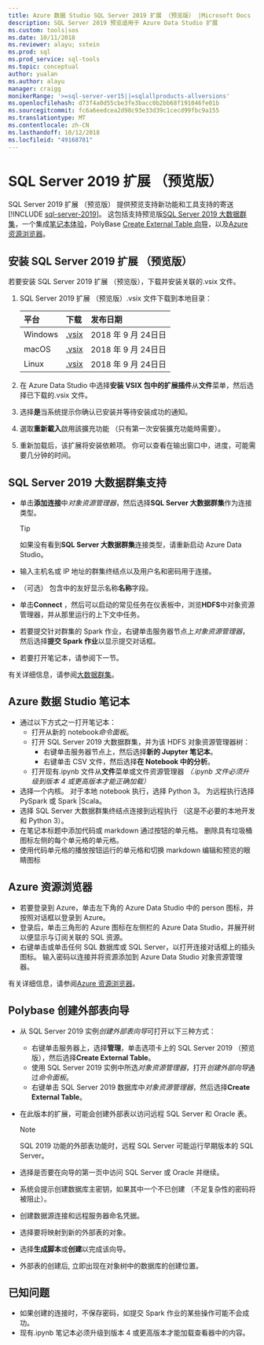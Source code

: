 ```yaml
---
title: Azure 数据 Studio SQL Server 2019 扩展 （预览版） |Microsoft Docs
description: SQL Server 2019 预览适用于 Azure Data Studio 扩展
ms.custom: tools|sos
ms.date: 10/11/2018
ms.reviewer: alayu; sstein
ms.prod: sql
ms.prod_service: sql-tools
ms.topic: conceptual
author: yualan
ms.author: alayu
manager: craigg
monikerRange: '>=sql-server-ver15||=sqlallproducts-allversions'
ms.openlocfilehash: d73f4a0d55cbe3fe3bacc0b2bb68f191046fe01b
ms.sourcegitcommit: fc6a6eedcea2d98c93e33d39c1cecd99fbc9a155
ms.translationtype: MT
ms.contentlocale: zh-CN
ms.lasthandoff: 10/12/2018
ms.locfileid: "49168781"
---
```

# <a name="sql-server-2019-extension-preview"></a>SQL Server 2019 扩展 （预览版）

SQL Server 2019 扩展 （预览版） 提供预览支持新功能和工具支持的寄送[!INCLUDE [sql-server-2019](..\includes\sssqlv15-md.md)]。 这包括支持预览版[SQL Server 2019 大数据群集](../big-data-cluster/big-data-cluster-overview.md)，一个集成[笔记本体验](../big-data-cluster/notebooks-guidance.md)，PolyBase [Create External Table 向导](../relational-databases/polybase/data-virtualization.md?toc=%2fsql%2fbig-data-cluster%2ftoc.json)，以及[Azure 资源浏览器](azure-resource-explorer.md)。

## <a name="install-the-sql-server-2019-extension-preview"></a>安装 SQL Server 2019 扩展 （预览版）

若要安装 SQL Server 2019 扩展 （预览版），下载并安装关联的.vsix 文件。

1. SQL Server 2019 扩展 （预览版）.vsix 文件下载到本地目录：

   |平台|下载|发布日期|
   |:---|:---|:---|
   |Windows|[.vsix](https://go.microsoft.com/fwlink/?linkid=2024911)|2018 年 9 月 24日日|
   |macOS|[.vsix](https://go.microsoft.com/fwlink/?linkid=2024587)|2018 年 9 月 24日日 |
   |Linux|[.vsix](https://go.microsoft.com/fwlink/?linkid=2024841)|2018 年 9 月 24日日 |

1. 在 Azure Data Studio 中选择**安装 VSIX 包中的扩展插件**从**文件**菜单，然后选择已下载的.vsix 文件。

1. 选择**是**当系统提示你确认已安装并等待安装成功的通知。

1. 選取**重新載入**啟用該擴充功能 （只有第一次安裝擴充功能時需要）。

1. 重新加载后，该扩展将安装依赖项。 你可以查看在输出窗口中，进度，可能需要几分钟的时间。

##  <a name="sql-server-2019-big-data-cluster-support"></a>SQL Server 2019 大数据群集支持

* 单击**添加连接**中*对象资源管理器*，然后选择**SQL Server 大数据群集**作为连接类型。

   > [!TIP]
   > 如果没有看到**SQL Server 大数据群集**连接类型，请重新启动 Azure Data Studio。

* 输入主机名或 IP 地址的群集终结点以及用户名和密码用于连接。
* （可选） 包含中的友好显示名称**名称**字段。
* 单击**Connect** ，然后可以启动的常见任务在仪表板中，浏览**HDFS**中对象资源管理器，并从那里运行的上下文中任务。
* 若要提交针对群集的 Spark 作业，右键单击服务器节点上*对象资源管理器*，然后选择**提交 Spark 作业**以显示提交对话框。
* 若要打开笔记本，请参阅下一节。

有关详细信息，请参阅[大数据群集](../big-data-cluster/big-data-cluster-overview.md)。


## <a name="azure-data-studio-notebooks"></a>Azure 数据 Studio 笔记本

* 通过以下方式之一打开笔记本：
  * 打开从新的 notebook*命令面板*。
  * 打开 SQL Server 2019 大数据群集，并为该 HDFS 对象资源管理器树：
    * 右键单击服务器节点上，然后选择**新的 Jupyter 笔记本**。
    * 右键单击 CSV 文件，然后选择**在 Notebook 中的分析**。
  * 打开现有.ipynb 文件从**文件**菜单或文件资源管理器 *（.ipynb 文件必须升级到版本 4 或更高版本才能正确加载）*
* 选择一个内核。 对于本地 notebook 执行，选择 Python 3。 为远程执行选择 PySpark 或 Spark |Scala。
* 选择 SQL Server 大数据群集终结点连接到远程执行 （这是不必要的本地开发和 Python 3）。
* 在笔记本标题中添加代码或 markdown 通过按钮的单元格。 删除具有垃圾桶图标左侧的每个单元格的单元格。
* 使用代码单元格的播放按钮运行的单元格和切换 markdown 编辑和预览的眼睛图标


## <a name="azure-resource-explorer"></a>Azure 资源浏览器

* 若要登录到 Azure，单击左下角的 Azure Data Studio 中的 person 图标，并按照对话框以登录到 Azure。
* 登录后，单击三角形的 Azure 图标在左侧栏的 Azure Data Studio，并展开树以便显示与订阅关联的 SQL 资源。
* 右键单击或单击任何 SQL 数据库或 SQL Server，以打开连接对话框上的插头图标。 输入密码以连接并将资源添加到 Azure Data Studio 对象资源管理器。

有关详细信息，请参阅[Azure 资源浏览器](azure-resource-explorer.md)。


## <a name="polybase-create-external-table-wizard"></a>Polybase 创建外部表向导

* 从 SQL Server 2019 实例*创建外部表向导*可打开以下三种方式：
  * 右键单击服务器上，选择**管理**，单击选项卡上的 SQL Server 2019 （预览版），然后选择**Create External Table**。
  * 使用 SQL Server 2019 实例中所选*对象资源管理器*，打开*创建外部向导*通过*命令面板*。
  * 右键单击 SQL Server 2019 数据库中*对象资源管理器*，然后选择**Create External Table**。
* 在此版本的扩展，可能会创建外部表以访问远程 SQL Server 和 Oracle 表。

  > [!NOTE]
  > SQL 2019 功能的外部表功能时，远程 SQL Server 可能运行早期版本的 SQL Server。

* 选择是否要在向导的第一页中访问 SQL Server 或 Oracle 并继续。
* 系统会提示创建数据库主密钥，如果其中一个不已创建 （不足复杂性的密码将被阻止）。
* 创建数据源连接和远程服务器命名凭据。
* 选择要将映射到新的外部表的对象。
* 选择**生成脚本**或**创建**以完成该向导。
* 外部表的创建后, 立即出现在对象树中的数据库的创建位置。


## <a name="known-issues"></a>已知问题

* 如果创建的连接时，不保存密码，如提交 Spark 作业的某些操作可能不会成功。
* 现有.ipynb 笔记本必须升级到版本 4 或更高版本才能加载查看器中的内容。
